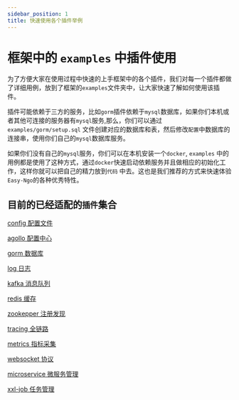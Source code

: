 ```yaml
---
sidebar_position: 1
title: 快速使用各个插件举例
---
```


# 框架中的 `examples` 中插件使用
为了方便大家在使用过程中快速的上手框架中的各个插件，我们对每一个插件都做了详细用例，放到了框架的`examples`文件夹中，让大家快速了解如何使用该插件。

插件可能依赖于三方的服务，比如`gorm`插件依赖于`mysql`数据库，如果你们本机或者其他可连接的服务器有`mysql`服务,那么，你们可以通过`examples/gorm/setup.sql` 文件创建对应的数据库和表，然后修改`配置`中数据库的连接串，使用你们自己的`mysql`数据库服务。

如果你们没有自己的`mysql`服务，你们可以在本机安装一个`docker`, `examples` 中的用例都是使用了这种方式，通过`docker`快速启动依赖服务并且做相应的初始化工作，这样你就可以把自己的精力放到`代码` 中去。这也是我们推荐的方式来快速体验`Easy-Ngo`的各种优秀特性。

## 目前的已经适配的`插件`集合
[config 配置文件](./intro02_config.md)

[agollo 配置中心](./intro03_agollo.md) 

[gorm 数据库](./intro04_gorm.md)

[log 日志](./intro05_log.md)

[kafka 消息队列](./intro06_kafka.md)

[redis 缓存](./intro07_redis.md)

[zookepper 注册发现](./intro08_zk.md)

[tracing 全链路](./intro09_tracing.md)

[metrics 指标采集](./intro10_metrics.md)

[websocket 协议](./intro11_websocket.md)

[microservice 微服务管理](./intro12_microservice.md)

[xxl-job 任务管理](./intro13_xxljob.md)